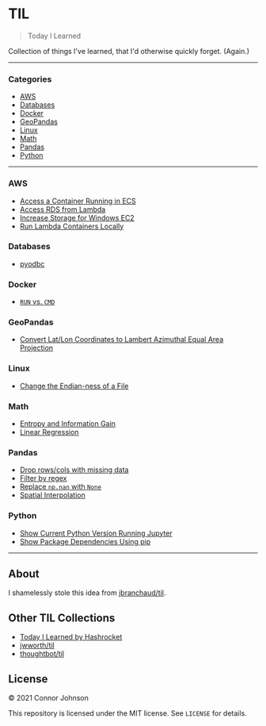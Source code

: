 # TIL

> Today I Learned

Collection of things I've learned, that I'd otherwise quickly forget. (Again.)

---

### Categories

* [AWS](#aws)
* [Databases](#databases)
* [Docker](#docker)
* [GeoPandas](#geopandas)
* [Linux](#linux)
* [Math](#math)
* [Pandas](#pandas)
* [Python](#python)

---

### AWS
- [Access a Container Running in ECS](aws/access-running-container.md)
- [Access RDS from Lambda](aws/access-rds-from-lambda.md)
- [Increase Storage for Windows EC2](aws/increase-storage-for-windows-ec2.md)
- [Run Lambda Containers Locally](aws/run-lambda-containers-locally.md)

### Databases
- [pyodbc](databases/pyodbc)

### Docker
- [`RUN` vs. `CMD`](docker/run-vs-cmd.md)

### GeoPandas
- [Convert Lat/Lon Coordinates to Lambert Azimuthal Equal Area Projection](geopandas/convert-data-to-lambert-projection.md)

### Linux
- [Change the Endian-ness of a File](linux/change-endian-ness.md)

### Math
- [Entropy and Information Gain](math/entropy_and_information_gain.md)
- [Linear Regression](math/linear-regression.md)

### Pandas
- [Drop rows/cols with missing data](pandas/drop-rows-or-cols-with-missing-data.md)
- [Filter by regex](pandas/filter-by-regex.md)
- [Replace `np.nan` with `None`](pandas/replace-np-nan-with-none.md)
- [Spatial Interpolation](pandas/spatial-interpolation.md)

### Python
- [Show Current Python Version Running Jupyter](python/jupyter-show-current-python-version.md)
- [Show Package Dependencies Using pip](python/pip-show-package-dependencies.md)


---

## About

I shamelessly stole this idea from
[jbranchaud/til](https://github.com/jbranchaud/til).

## Other TIL Collections

* [Today I Learned by Hashrocket](https://til.hashrocket.com)
* [jwworth/til](https://github.com/jwworth/til)
* [thoughtbot/til](https://github.com/thoughtbot/til)

## License

&copy; 2021 Connor Johnson

This repository is licensed under the MIT license. See `LICENSE` for
details.